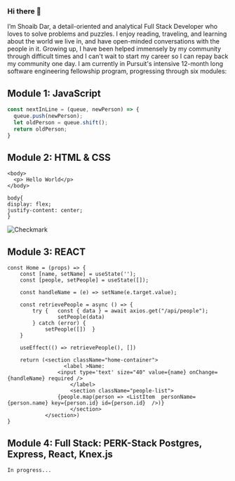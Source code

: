 ### Hi there 👋


I’m Shoaib Dar, a detail-oriented and analytical Full Stack Developer who loves to solve problems and puzzles. I enjoy reading, traveling, and learning about the world we live in, and have open-minded conversations with the people in it. Growing up, I have been helped immensely by my community through difficult times and I can't wait to start my career so I can repay back my community one day. I am currently in Pursuit's intensive 12-month long software engineering fellowship program, progressing through six modules:

## Module 1:  JavaScript

```javascript
const nextInLine = (queue, newPerson) => {
  queue.push(newPerson);
  let oldPerson = queue.shift();
  return oldPerson; 
}
```

## Module 2: HTML & CSS
```
<body>
  <p> Hello World</p>
</body>
```
```
body{
display: flex;
justify-content: center;
}
```
![Checkmark](https://webstockreview.net/images/checkmark-clipart-green-5.png)



## Module 3: REACT

```
const Home = (props) => {
    const [name, setName] = useState('');
    const [people, setPeople] = useState([]);
    
    const handleName = (e) => setName(e.target.value);

    const retrievePeople = async () => {
        try {   const { data } = await axios.get("/api/people");
                setPeople(data)
        } catch (error) {
            setPeople([])  }
    }

    useEffect(() => retrievePeople(), [])

    return (<section className="home-container">
                  <label >Name:
                <input type='text' size="40" value={name} onChange={handleName} required />
                    </label>
                    <section className="people-list">
                {people.map(person => <ListItem  personName={person.name} key={person.id} id={person.id}  />)}
                    </section>
            </section>)
}         
```

## Module 4: Full Stack: PERK-Stack Postgres, Express, React, Knex.js

```
In progress...
```
